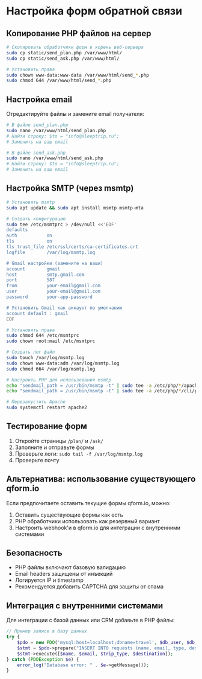 # Настройка форм обратной связи

## Копирование PHP файлов на сервер

```bash
# Скопировать обработчики форм в корень веб-сервера
sudo cp static/send_plan.php /var/www/html/
sudo cp static/send_ask.php /var/www/html/

# Установить права
sudo chown www-data:www-data /var/www/html/send_*.php
sudo chmod 644 /var/www/html/send_*.php
```

## Настройка email

Отредактируйте файлы и замените email получателя:

```bash
# В файле send_plan.php
sudo nano /var/www/html/send_plan.php
# Найти строку: $to = "info@sleeptrip.ru";
# Заменить на ваш email

# В файле send_ask.php  
sudo nano /var/www/html/send_ask.php
# Найти строку: $to = "info@sleeptrip.ru";
# Заменить на ваш email
```

## Настройка SMTP (через msmtp)

```bash
# Установить msmtp
sudo apt update && sudo apt install msmtp msmtp-mta

# Создать конфигурацию
sudo tee /etc/msmtprc > /dev/null <<'EOF'
defaults
auth           on
tls            on
tls_trust_file /etc/ssl/certs/ca-certificates.crt
logfile        /var/log/msmtp.log

# Gmail настройки (замените на ваши)
account        gmail
host           smtp.gmail.com
port           587
from           your-email@gmail.com
user           your-email@gmail.com
password       your-app-password

# Установить Gmail как аккаунт по умолчанию
account default : gmail
EOF

# Установить права
sudo chmod 644 /etc/msmtprc
sudo chown root:mail /etc/msmtprc

# Создать лог файл
sudo touch /var/log/msmtp.log
sudo chown www-data:adm /var/log/msmtp.log
sudo chmod 664 /var/log/msmtp.log

# Настроить PHP для использования msmtp
echo "sendmail_path = /usr/bin/msmtp -t" | sudo tee -a /etc/php/*/apache2/php.ini
echo "sendmail_path = /usr/bin/msmtp -t" | sudo tee -a /etc/php/*/cli/php.ini

# Перезапустить Apache
sudo systemctl restart apache2
```

## Тестирование форм

1. Откройте страницы `/plan/` и `/ask/`
2. Заполните и отправьте формы
3. Проверьте логи: `sudo tail -f /var/log/msmtp.log`
4. Проверьте почту

## Альтернатива: использование существующего qform.io

Если предпочитаете оставить текущие формы qform.io, можно:

1. Оставить существующие формы как есть
2. PHP обработчики использовать как резервный вариант
3. Настроить webhook'и в qform.io для интеграции с внутренними системами

## Безопасность

- PHP файлы включают базовую валидацию
- Email headers защищены от инъекций
- Логируется IP и timestamp
- Рекомендуется добавить CAPTCHA для защиты от спама

## Интеграция с внутренними системами

Для интеграции с базой данных или CRM добавьте в PHP файлы:

```php
// Пример записи в базу данных
try {
    $pdo = new PDO('mysql:host=localhost;dbname=travel', $db_user, $db_pass);
    $stmt = $pdo->prepare("INSERT INTO requests (name, email, type, destination, created_at) VALUES (?, ?, ?, ?, NOW())");
    $stmt->execute([$name, $email, $trip_type, $destination]);
} catch (PDOException $e) {
    error_log("Database error: " . $e->getMessage());
}
```